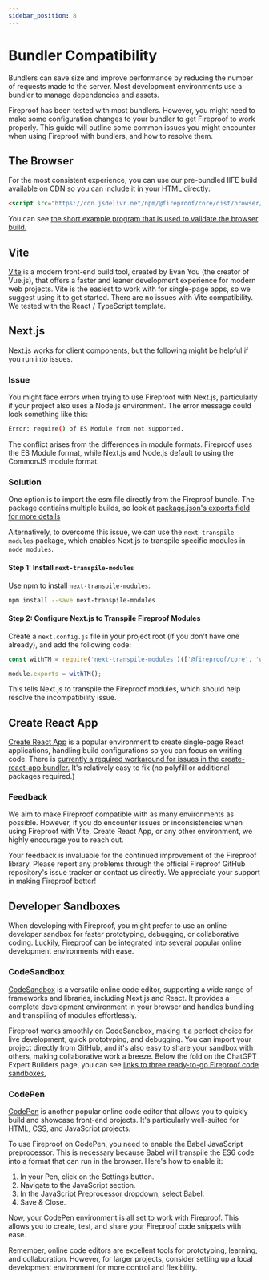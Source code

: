 ```yaml
---
sidebar_position: 8
---
```

# Bundler Compatibility

Bundlers can save size and improve performance by reducing the number of requests made to the server. Most development environments use a bundler to manage dependencies and assets.

Fireproof has been tested with most bundlers. However, you might need to make some configuration changes to your bundler to get Fireproof to work properly. This guide will outline some common issues you might encounter when using Fireproof with bundlers, and how to resolve them.

## The Browser

For the most consistent experience, you can use our pre-bundled IIFE build available on CDN so you can include it in your HTML directly:

```html
<script src="https://cdn.jsdelivr.net/npm/@fireproof/core/dist/browser/fireproof.iife.js"></script>
```

You can see [the short example program that is used to validate the browser build.](https://github.com/fireproof-storage/fireproof/blob/main/packages/fireproof/test/www/todo.html)


## Vite

[Vite](https://vitejs.dev/) is a modern front-end build tool, created by Evan You (the creator of Vue.js), that offers a faster and leaner development experience for modern web projects. Vite is the easiest to work with for single-page apps, so we suggest using it to get started. There are no issues with Vite compatibility. We tested with the React / TypeScript template.

## Next.js

Next.js works for client components, but the following might be helpful if you run into issues.

### Issue

You might face errors when trying to use Fireproof with Next.js, particularly if your project also uses a Node.js environment. The error message could look something like this:

```bash
Error: require() of ES Module from not supported.
```

The conflict arises from the differences in module formats. Fireproof uses the ES Module format, while Next.js and Node.js default to using the CommonJS module format. 

### Solution

One option is to import the esm file directly from the Fireproof bundle. The package contiains multiple builds, so look at [package.json's exports field for more details](https://github.com/fireproof-storage/fireproof/blob/main/packages/fireproof/package.json)

Alternatively, to overcome this issue, we can use the `next-transpile-modules` package, which enables Next.js to transpile specific modules in `node_modules`.

#### Step 1: Install `next-transpile-modules`

Use npm to install `next-transpile-modules`:

```bash
npm install --save next-transpile-modules
```

#### Step 2: Configure Next.js to Transpile Fireproof Modules

Create a `next.config.js` file in your project root (if you don't have one already), and add the following code:

```js
const withTM = require('next-transpile-modules')(['@fireproof/core', 'use-fireproof']);

module.exports = withTM();
```

This tells Next.js to transpile the Fireproof modules, which should help resolve the incompatibility issue. 

## Create React App

[Create React App](https://create-react-app.dev/) is a popular environment to create single-page React applications, handling build configurations so you can focus on writing code. There is [currently a required workaround for issues in the create-react-app bundler.](https://github.com/fireproof-storage/fireproof/issues/2) It's relatively easy to fix (no polyfill or additional packages required.)

### Feedback

We aim to make Fireproof compatible with as many environments as possible. However, if you do encounter issues or inconsistencies when using Fireproof with Vite, Create React App, or any other environment, we highly encourage you to reach out. 

Your feedback is invaluable for the continued improvement of the Fireproof library. Please report any problems through the official Fireproof GitHub repository's issue tracker or contact us directly. We appreciate your support in making Fireproof better!

## Developer Sandboxes

When developing with Fireproof, you might prefer to use an online developer sandbox for faster prototyping, debugging, or collaborative coding. Luckily, Fireproof can be integrated into several popular online development environments with ease.

### CodeSandbox

[CodeSandbox](https://codesandbox.io/) is a versatile online code editor, supporting a wide range of frameworks and libraries, including Next.js and React. It provides a complete development environment in your browser and handles bundling and transpiling of modules effortlessly.

Fireproof works smoothly on CodeSandbox, making it a perfect choice for live development, quick prototyping, and debugging. You can import your project directly from GitHub, and it's also easy to share your sandbox with others, making collaborative work a breeze. Below the fold on the ChatGPT Expert Builders page, you can see [links to three ready-to-go Fireproof code sandboxes.](/docs/chatgpt-quick-start)

### CodePen

[CodePen](https://codepen.io/) is another popular online code editor that allows you to quickly build and showcase front-end projects. It's particularly well-suited for HTML, CSS, and JavaScript projects.

To use Fireproof on CodePen, you need to enable the Babel JavaScript preprocessor. This is necessary because Babel will transpile the ES6 code into a format that can run in the browser. Here's how to enable it:

1. In your Pen, click on the Settings button.
2. Navigate to the JavaScript section.
3. In the JavaScript Preprocessor dropdown, select Babel.
4. Save & Close.

Now, your CodePen environment is all set to work with Fireproof. This allows you to create, test, and share your Fireproof code snippets with ease.

Remember, online code editors are excellent tools for prototyping, learning, and collaboration. However, for larger projects, consider setting up a local development environment for more control and flexibility.